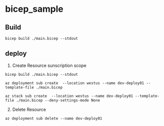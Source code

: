 # bicep_sample

## Build
````
bicep build ./main.bicep --stdout
````

## deploy

1. Create Resource sunscription scope

````
bicep build ./main.bicep --stdout

az deployment sub create  --location westus --name dev-deploy01 --template-file ./main.bicep

az stack sub create  --location westus --name dev-deploy01 --template-file ./main.bicep --deny-settings-mode None
````

2. Delete Resource 

````
az deployment sub delete --name dev-deploy01
````